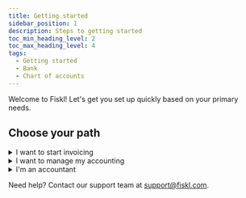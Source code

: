 ```yaml
---
title: Getting started
sidebar_position: 1
description: Steps to getting started
toc_min_heading_level: 2
toc_max_heading_level: 4
tags:
  - Getting started
  - Bank
  - Chart of accounts
---
```



Welcome to Fiskl! Let's get you set up quickly based on your primary needs.

## Choose your path

<details>
<summary>I want to start invoicing</summary>

1. [Complete your company profile](with-invoicing#complete-your-company-profile)
1. [Complete your invoice settings](with-invoicing#complete-your-invoice-settings)
1. [Style your invoice](with-invoicing#style-your-invoice)
1. [Connect a payment gateway](with-invoicing#connect-a-payment-gateway)
1. [Add a manual payment](with-invoicing#add-a-manual-payment)
1. [Create your first invoice](with-invoicing#create-your-first-invoice)
1. [What's next?](with-invoicing#whats-next)

</details>

<details>
<summary>I want to manage my accounting</summary>

1. [Complete your accounting settings](with-accounting#complete-your-accounting-settings)
1. [Get to know your Chart of Accounts](with-accounting#get-to-know-your-chart-of-accounts)
1. [Connect your bank](with-accounting#connect-your-bank)
1. [Import your bank data](with-accounting#import-your-bank-data)
1. [Create a journal entry](with-accounting#create-a-journal-entry)
1. [View your reports](with-accounting#view-your-reports)
1. [What's next?](with-accounting#whats-next)

</details>

<details>
<summary>I'm an accountant</summary>

1. [Register on the accounting portal](as-an-accountant#register-on-the-accounting-portal)
1. [Reach out to the Fiskl team](as-an-accountant#reach-out-to-the-fiskl-team)
1. [What's next?](as-an-accountant#whats-next)

</details>



Need help? Contact our support team at support@fiskl.com.
